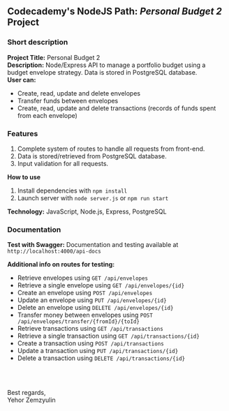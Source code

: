 ## Codecademy's NodeJS Path: *Personal Budget 2* Project

### Short description
__Project Title:__ Personal Budget 2  
__Description:__ Node/Express API to manage a portfolio budget using a budget envelope strategy. Data is stored in PostgreSQL database.  
__User can:__
- Create, read, update and delete envelopes
- Transfer funds between envelopes
- Create, read, update and delete transactions (records of funds spent from each envelope)

### Features
1. Complete system of routes to handle all requests from front-end.
2. Data is stored/retrieved from PostgreSQL database.
3. Input validation for all requests.

__How to use__
1. Install dependencies with `npm install`
2. Launch server with `node server.js` or `npm run start`

__Technology:__ JavaScript, Node.js, Express, PostgreSQL

### Documentation
__Test with Swagger:__
Documentation and testing available at `http://localhost:4000/api-docs`

__Additional info on routes for testing:__  
 - Retrieve envelopes using `GET /api/envelopes`
 - Retrieve a single envelope using `GET /api/envelopes/{id}`
 - Create an envelope using `POST /api/envelopes`
 - Update an envelope using `PUT /api/envelopes/{id}`
 - Delete an envelope using `DELETE /api/envelopes/{id}`
 - Transfer money between envelopes using `POST /api/envelopes/transfer/{fromId}/{toId}`  
 - Retrieve transactions using `GET /api/transactions`
 - Retrieve a single transaction using `GET /api/transactions/{id}`
 - Create a transaction using `POST /api/transactions`
 - Update a transaction using `PUT /api/transactions/{id}`
 - Delete a transaction using `DELETE /api/transactions/{id}`


<br>
<br>

Best regards,  
Yehor Zemzyulin